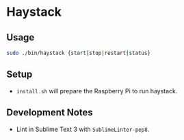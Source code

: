 Haystack
========

## Usage

```sh
sudo ./bin/haystack {start|stop|restart|status}
```

## Setup

* `install.sh` will prepare the Raspberry Pi to run haystack.

## Development Notes

* Lint in Sublime Text 3 with `SublimeLinter-pep8`.
